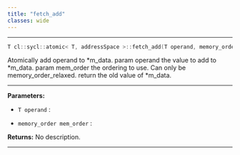 ```yaml
---
title: "fetch_add"
classes: wide
---
```


---

```cpp
T cl::sycl::atomic< T, addressSpace >::fetch_add(T operand, memory_order mem_order=memory_order::relaxed)
```


Atomically add operand to *m_data. param operand the value to add to *m_data. param mem_order the ordering to use. Can only be memory_order_relaxed. return the old value of *m_data.


---
**Parameters:**

 - `T operand`
:

 - `memory_order mem_order`
:

**Returns:** No description.

---
